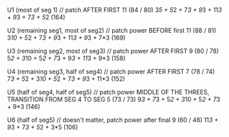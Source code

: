 
U1 (most of seg 1)
                        // patch AFTER FIRST 11 (84 / 80)
3*5 + 5*2 + 7*3 + 9*3 + 11*3 + 9*3 + 7*3 + 5*2 (164)

U2 (remaining seg1, most of seg2)
                        // patch power BEFORE first 11 (88 / 81)
3*10 + 5*2 + 7*3 + 9*3 + 11*3 + 9*3 + 7*3 (169)

U3 (remaining seg2, most of seg3)
                        // patch power AFTER FIRST 9 (80 / 78)
5*2 + 3*10 + 5*2 + 7*3 + 9*3 + 11*3 + 9*3 (158)

U4 (remaining seg3, half of seg4)
                        // patch power AFTER FIRST 7 (78 / 74)
7*3 + 5*2 + 3*10 + 5*2 + 7*3 + 9*3 + 11*3 (152)

U5 (half of seg4, half of seg5)
                        // patch power MIDDLE OF THE THREES, TRANSITION FROM SEG 4 TO SEG 5 (73 / 73)
9*3 + 7*3 + 5*2 + 3*10 + 5*2 + 7*3 + 9*3 (146)

U6 (half of seg5)
            // doesn't matter, patch power after final 9 (60 / 46)
11*3 + 9*3 + 7*3 + 5*2 + 3*5 (106)




